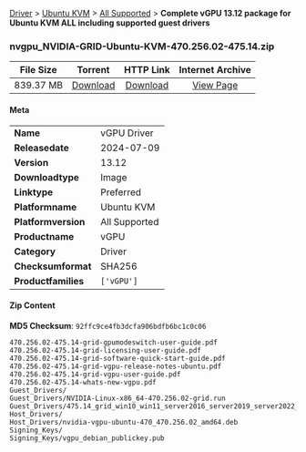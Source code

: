 
[Driver](/README.md)  >  [Ubuntu KVM](/index/Driver/Ubuntu_KVM.md)  >  [All Supported](/index/Driver/Ubuntu_KVM/All_Supported.md)  >  **Complete vGPU 13.12 package for Ubuntu KVM ALL including supported guest drivers**


### nvgpu_NVIDIA-GRID-Ubuntu-KVM-470.256.02-475.14.zip

| **File Size** | **Torrent**  | **HTTP Link** | **Internet Archive** |
|:-------------:|:------------:|:-------------:|:--------------------:|
| 839.37 MB |  [Download](https://archive.org/download/nvgpu_NVIDIA-GRID-Ubuntu-KVM-470.256.02-475.14.zip/nvgpu_NVIDIA-GRID-Ubuntu-KVM-470.256.02-475.14.zip_archive.torrent)       | [Download](https://archive.org/compress/nvgpu_NVIDIA-GRID-Ubuntu-KVM-470.256.02-475.14.zip) | [View Page](https://archive.org/details/nvgpu_NVIDIA-GRID-Ubuntu-KVM-470.256.02-475.14.zip)       |

#### Meta

<table>
<tr><td><strong>Name</strong></td><td>vGPU Driver</td></tr>
<tr><td><strong>Releasedate</strong></td><td>2024-07-09</td></tr>
<tr><td><strong>Version</strong></td><td>13.12</td></tr>
<tr><td><strong>Downloadtype</strong></td><td>Image</td></tr>
<tr><td><strong>Linktype</strong></td><td>Preferred</td></tr>
<tr><td><strong>Platformname</strong></td><td>Ubuntu KVM</td></tr>
<tr><td><strong>Platformversion</strong></td><td>All Supported</td></tr>
<tr><td><strong>Productname</strong></td><td>vGPU</td></tr>
<tr><td><strong>Category</strong></td><td>Driver</td></tr>
<tr><td><strong>Checksumformat</strong></td><td>SHA256</td></tr>
<tr><td><strong>Productfamilies</strong></td><td><code>['vGPU']</code></td></tr>
</table>

#### Zip Content

**MD5 Checksum**: `92ffc9ce4fb3dcfa906bdfb6bc1c0c06`

```text
470.256.02-475.14-grid-gpumodeswitch-user-guide.pdf
470.256.02-475.14-grid-licensing-user-guide.pdf
470.256.02-475.14-grid-software-quick-start-guide.pdf
470.256.02-475.14-grid-vgpu-release-notes-ubuntu.pdf
470.256.02-475.14-grid-vgpu-user-guide.pdf
470.256.02-475.14-whats-new-vgpu.pdf
Guest_Drivers/
Guest_Drivers/NVIDIA-Linux-x86_64-470.256.02-grid.run
Guest_Drivers/475.14_grid_win10_win11_server2016_server2019_server2022_64bit_international.exe
Host_Drivers/
Host_Drivers/nvidia-vgpu-ubuntu-470_470.256.02_amd64.deb
Signing_Keys/
Signing_Keys/vgpu_debian_publickey.pub
```